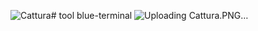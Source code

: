
![Cattura](https://github.com/user-attachments/assets/3d01f71f-8a10-4b77-a588-657c3541399e)#   tool  blue-terminal   ![Uploading Cattura.PNG…]()
